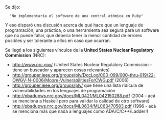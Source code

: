Se dijo:

`  "No implementaría el software de una central atómica en Ruby"`

Y eso disparó una discusión acerca de qué hace que un lenguaje de programación, una práctica, o una herramienta sea segura para un software que no puede fallar, que debería tener la menor cantidad de errores posibles y ser tolerante a ellos en caso que ocurran.

Se llegó a los siguientes vínculos de la **United States Nuclear Regulatory Commission** (NRC):

-   [<http://www.nrc.gov/>](http://www.nrc.gov/) (United States Nuclear Regulatory Commission - tiene un buscador y aparecen cosas relevantes)
-   [<http://grouper.ieee.org/groups/plv/DocLog/000-099/000-thru-019/22-OWGV-N-0006/Moore-VulnerabilitiesForCWG.pdf>](http://grouper.ieee.org/groups/plv/DocLog/000-099/000-thru-019/22-OWGV-N-0006/Moore-VulnerabilitiesForCWG.pdf) (2006)
-   [<http://grouper.ieee.org/groups/plv/>](http://grouper.ieee.org/groups/plv/) que tiene una lista ridícula de vulnerabilidades en los lenguajes de programación
-   [<http://pbadupws.nrc.gov/docs/ML0421/ML042150288.pdf>](http://pbadupws.nrc.gov/docs/ML0421/ML042150288.pdf) (2004 - acá se menciona a Haskell pero para validar la calidad de otro software)
-   [<http://pbadupws.nrc.gov/docs/ML0634/ML063470583.pdf>](http://pbadupws.nrc.gov/docs/ML0634/ML063470583.pdf) (1996 - acá se menciona más que nada a lenguajes como ADA/C/C++/Ladder!)

